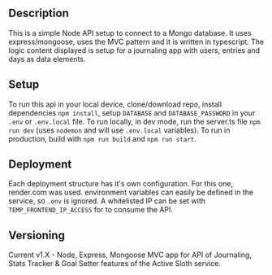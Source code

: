 ## Description

This is a simple Node API setup to connect to a Mongo database. It uses express/mongoose, uses the MVC pattern and it is written in typescript. The logic content displayed is setup for a journaling app with users, entries and days as data elements.

## Setup

To run this api in your local device, clone/download repo, install dependencies `npm install`, setup `DATABASE` and `DATABASE_PASSWORD` in your `.env` or `.env.local` file. To run locally, in dev mode, run the server.ts file `npm run dev` (uses `nodemon` and will use `.env.local` variables). To run in production, build with `npm run build` and `npm run start`.

## Deployment

Each deployment structure has it's own configuration. For this one, render.com was used. environment variables can easily be defined in the service, so `.env` is ignored. A whitelisted IP can be set with `TEMP_FRONTEND_IP_ACCESS` for to consume the API.

## Versioning

Current v1.X - Node, Express, Mongoose MVC app for API of Journaling, Stats Tracker & Goal Setter features of the Active Sloth service.
